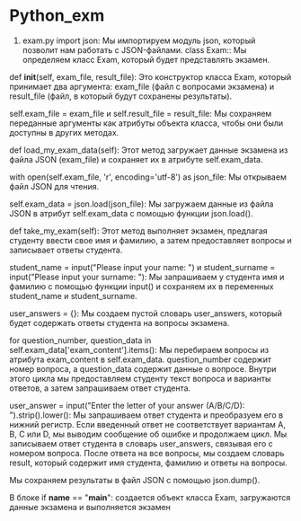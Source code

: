 # Python_exm
1. exam.py
import json:
  Мы импортируем модуль json, который позволит нам работать с JSON-файлами.
class Exam::
  Мы определяем класс Exam, который будет представлять экзамен.

def __init__(self, exam_file, result_file):
  Это конструктор класса Exam, который принимает два аргумента: exam_file (файл с вопросами экзамена) и result_file (файл, в который будут сохранены результаты).

self.exam_file = exam_file и self.result_file = result_file:
   Мы сохраняем переданные аргументы как атрибуты объекта класса, чтобы они были доступны в других методах.
   
def load_my_exam_data(self):
   Этот метод загружает данные экзамена из файла JSON (exam_file) и сохраняет их в атрибуте self.exam_data.
   
with open(self.exam_file, 'r', encoding='utf-8') as json_file:
   Мы открываем файл JSON для чтения.

self.exam_data = json.load(json_file): 
  Мы загружаем данные из файла JSON в атрибут self.exam_data с помощью функции json.load().
  
def take_my_exam(self):
  Этот метод выполняет экзамен, предлагая студенту ввести свое имя и фамилию, а затем предоставляет вопросы и записывает ответы студента.
  
student_name = input("Please input your name: ") и student_surname = input("Please input your surname: "): 
  Мы запрашиваем у студента имя и фамилию с помощью функции input() и сохраняем их в переменных student_name и student_surname.
  
user_answers = {}: 
  Мы создаем пустой словарь user_answers, который будет содержать ответы студента на вопросы экзамена.
  
for question_number, question_data in self.exam_data['exam_content'].items():
  Мы перебираем вопросы из атрибута exam_content в self.exam_data. question_number содержит номер вопроса, а question_data содержит данные о вопросе.
  Внутри этого цикла мы предоставляем студенту текст вопроса и варианты ответов, а затем запрашиваем ответ студента.
  
user_answer = input("Enter the letter of your answer (A/B/C/D): ").strip().lower(): 
  Мы запрашиваем ответ студента и преобразуем его в нижний регистр.
  Если введенный ответ не соответствует вариантам A, B, C или D, мы выводим сообщение об ошибке и продолжаем цикл.
  Мы записываем ответ студента в словарь user_answers, связывая его с номером вопроса.
  После ответа на все вопросы, мы создаем словарь result, который содержит имя студента, фамилию и ответы на вопросы.
  
Мы сохраняем результаты в файл JSON с помощью json.dump().

В блоке if __name__ == "__main__": 
  создается объект класса Exam, загружаются данные экзамена и выполняется экзамен



